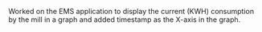 Worked on the EMS application to display the current (KWH) consumption by the mill in a graph and added timestamp as the X-axis in the graph.

